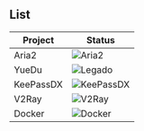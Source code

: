 ## List

Project | Status
---- | ----
Aria2 | ![Aria2](https://github.com/zwypfdsj/build/workflows/Aria2/badge.svg)
YueDu | ![Legado](https://github.com/zwypfdsj/build/workflows/Legado/badge.svg)
KeePassDX | ![KeePassDX](https://github.com/zwypfdsj/build/workflows/KeePassDX/badge.svg)
V2Ray | ![V2Ray](https://github.com/zwypfdsj/build/workflows/V2Ray/badge.svg)
Docker | ![Docker](https://github.com/zwypfdsj/build/workflows/Docker/badge.svg)